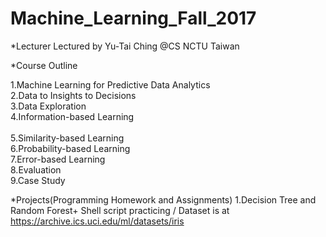 # Machine_Learning_Fall_2017
*Lecturer
Lectured by Yu-Tai Ching @CS NCTU Taiwan

*Course Outline

1.Machine Learning for Predictive Data Analytics <br />
2.Data to Insights to Decisions <br />
3.Data Exploration <br />
4.Information-based Learning <br /> 	
5.Similarity-based Learning <br />
6.Probability-based Learning <br />
7.Error-based Learning <br />
8.Evaluation <br />
9.Case Study <br />

*Projects(Programming Homework and Assignments)
1.Decision Tree and Random Forest+ Shell script practicing / Dataset is at https://archive.ics.uci.edu/ml/datasets/iris



